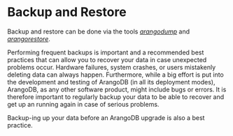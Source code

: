 Backup and Restore
==================

Backup and restore can be done via the tools [_arangodump_](../Programs/Arangodump/README.md)
and [_arangorestore_](../Programs/Arangorestore/README.md).

Performing frequent backups is important and a recommended best practices that can allow you to recover your data in case unexpected problems occur. Hardware failures, system crashes, or users mistakenly deleting data can always happen. Furthermore, while a big effort is put into the development and testing of ArangoDB (in all its deployment modes), ArangoDB, as any other software product, might include bugs or errors. It is therefore important to regularly backup your data to be able to recover and get up an running again in case of serious problems.

Backup-ing up your data before an ArangoDB upgrade is also a best practice.

<!-- Offline dumps -->

<!-- Hot backups  -->

<!-- Cluster -->
